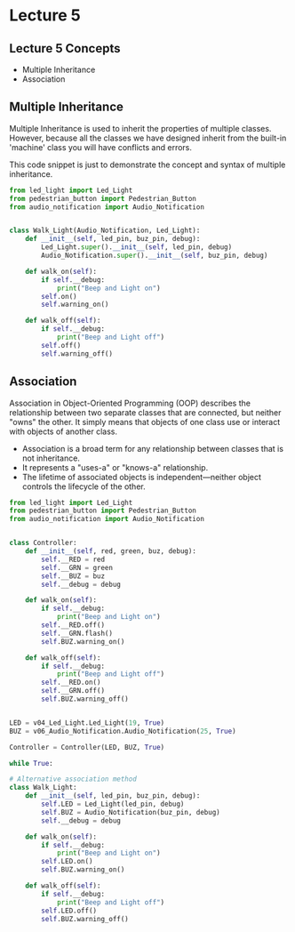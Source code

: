 # Lecture 5

## Lecture 5 Concepts
- Multiple Inheritance
- Association


## Multiple Inheritance
Multiple Inheritance is used to inherit the properties of 
multiple classes. However, because all the classes we have designed inherit from the built-in 'machine' class you will have conflicts and errors.

This code snippet is just to demonstrate the concept and 
syntax of multiple inheritance. 

```python
from led_light import Led_Light
from pedestrian_button import Pedestrian_Button
from audio_notification import Audio_Notification


class Walk_Light(Audio_Notification, Led_Light):
    def __init__(self, led_pin, buz_pin, debug):
        Led_Light.super().__init__(self, led_pin, debug)
        Audio_Notification.super().__init__(self, buz_pin, debug)

    def walk_on(self):
        if self.__debug:
            print("Beep and Light on")
        self.on()
        self.warning_on()

    def walk_off(self):
        if self.__debug:
            print("Beep and Light off")
        self.off()
        self.warning_off()
```

## Association

Association in Object-Oriented Programming (OOP) describes the relationship between two separate classes that are connected, but neither "owns" the other. It simply means that objects of one class use or interact with objects of another class.

- Association is a broad term for any relationship between classes that is not inheritance.
- It represents a "uses-a" or "knows-a" relationship.
- The lifetime of associated objects is independent—neither object controls the lifecycle of the other.

```python
from led_light import Led_Light
from pedestrian_button import Pedestrian_Button
from audio_notification import Audio_Notification


class Controller:
    def __init__(self, red, green, buz, debug):
        self.__RED = red
        self.__GRN = green
        self.__BUZ = buz
        self.__debug = debug

    def walk_on(self):
        if self.__debug:
            print("Beep and Light on")
        self.__RED.off()
        self.__GRN.flash()
        self.BUZ.warning_on()

    def walk_off(self):
        if self.__debug:
            print("Beep and Light off")
        self.__RED.on()
        self.__GRN.off()
        self.BUZ.warning_off()


LED = v04_Led_Light.Led_Light(19, True)
BUZ = v06_Audio_Notification.Audio_Notification(25, True)

Controller = Controller(LED, BUZ, True)

while True:

```

```python
# Alternative association method
class Walk_Light:
    def __init__(self, led_pin, buz_pin, debug):
        self.LED = Led_Light(led_pin, debug)
        self.BUZ = Audio_Notification(buz_pin, debug)
        self.__debug = debug

    def walk_on(self):
        if self.__debug:
            print("Beep and Light on")
        self.LED.on()
        self.BUZ.warning_on()

    def walk_off(self):
        if self.__debug:
            print("Beep and Light off")
        self.LED.off()
        self.BUZ.warning_off()
```